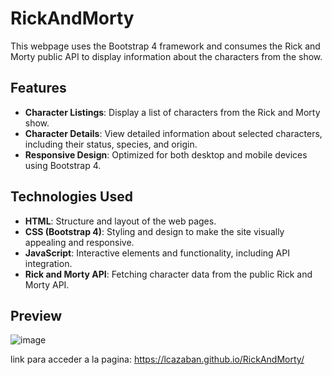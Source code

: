 # RickAndMorty

This webpage uses the Bootstrap 4 framework and consumes the Rick and Morty public API to display information about the characters from the show.

## Features

- **Character Listings**: Display a list of characters from the Rick and Morty show.
- **Character Details**: View detailed information about selected characters, including their status, species, and origin.
- **Responsive Design**: Optimized for both desktop and mobile devices using Bootstrap 4.

## Technologies Used

- **HTML**: Structure and layout of the web pages.
- **CSS (Bootstrap 4)**: Styling and design to make the site visually appealing and responsive.
- **JavaScript**: Interactive elements and functionality, including API integration.
- **Rick and Morty API**: Fetching character data from the public Rick and Morty API.


<h2>Preview</h2>

![image](https://user-images.githubusercontent.com/34132948/129261528-48619e26-22cf-427c-bae3-24e435770718.png)


link para acceder a la pagina: https://lcazaban.github.io/RickAndMorty/
